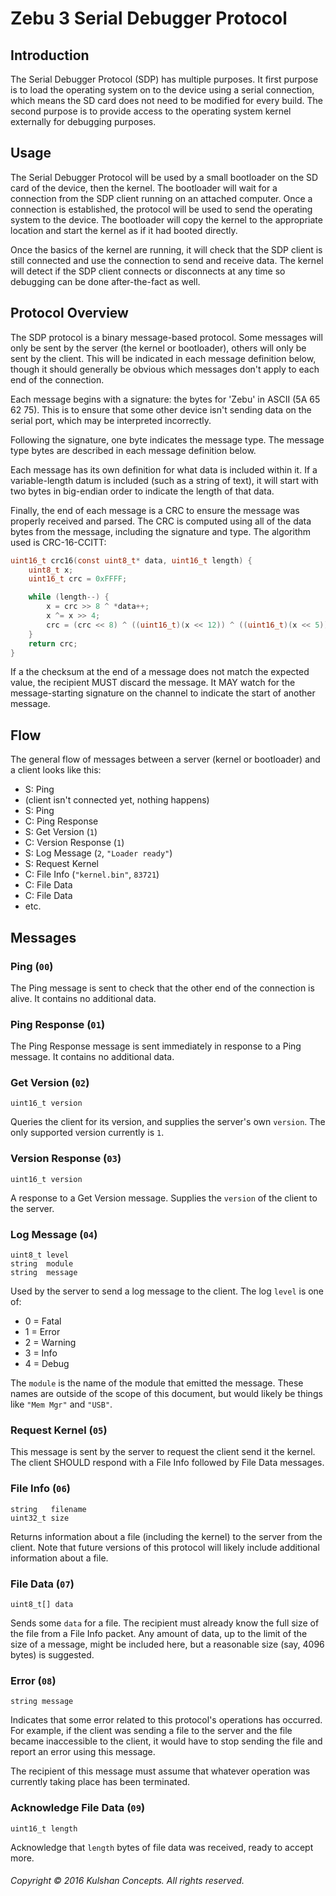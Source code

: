 # Zebu 3 Serial Debugger Protocol
## Introduction

The Serial Debugger Protocol (SDP) has multiple purposes. It first purpose is to
load the operating system on to the device using a serial connection, which
means the SD card does not need to be modified for every build. The second
purpose is to provide access to the operating system kernel externally for
debugging purposes.

## Usage

The Serial Debugger Protocol will be used by a small bootloader on the SD card
of the device, then the kernel. The bootloader will wait for a connection from
the SDP client running on an attached computer. Once a connection is
established, the protocol will be used to send the operating system to the
device. The bootloader will copy the kernel to the appropriate location and
start the kernel as if it had booted directly.

Once the basics of the kernel are running, it will check that the SDP client is
still connected and use the connection to send and receive data. The kernel will
detect if the SDP client connects or disconnects at any time so debugging can be
done after-the-fact as well.

## Protocol Overview

The SDP protocol is a binary message-based protocol. Some messages will only be
sent by the server (the kernel or bootloader), others will only be sent by the
client. This will be indicated in each message definition below, though it
should generally be obvious which messages don't apply to each end of the
connection.

Each message begins with a signature: the bytes for 'Zebu' in ASCII (5A 65 62
75). This is to ensure that some other device isn't sending data on the serial
port, which may be interpreted incorrectly.

Following the signature, one byte indicates the message type. The message type
bytes are described in each message definition below.

Each message has its own definition for what data is included within it. If a
variable-length datum is included (such as a string of text), it will start with
two bytes in big-endian order to indicate the length of that data.

Finally, the end of each message is a CRC to ensure the message was properly
received and parsed. The CRC is computed using all of the data bytes from the
message, including the signature and type. The algorithm used is CRC-16-CCITT:

```c
uint16_t crc16(const uint8_t* data, uint16_t length) {
    uint8_t x;
    uint16_t crc = 0xFFFF;

    while (length--) {
        x = crc >> 8 ^ *data++;
        x ^= x >> 4;
        crc = (crc << 8) ^ ((uint16_t)(x << 12)) ^ ((uint16_t)(x << 5)) ^ ((uint16_t)x);
    }
    return crc;
}
```

If a the checksum at the end of a message does not match the expected value, the
recipient MUST discard the message. It MAY watch for the message-starting
signature on the channel to indicate the start of another message.

## Flow

The general flow of messages between a server (kernel or bootloader) and a
client looks like this:

* S: Ping
* (client isn't connected yet, nothing happens)
* S: Ping
* C: Ping Response
* S: Get Version (`1`)
* C: Version Response (`1`)
* S: Log Message (`2`, ``"Loader ready"``)
* S: Request Kernel
* C: File Info (`"kernel.bin"`, `83721`)
* C: File Data
* C: File Data
* etc.

## Messages

### Ping (`00`)

The Ping message is sent to check that the other end of the connection is alive.
It contains no additional data.

### Ping Response (`01`)

The Ping Response message is sent immediately in response to a Ping message. It
contains no additional data.

### Get Version (`02`)

```
uint16_t version
```

Queries the client for its version, and supplies the server's own `version`.
The only supported version currently is `1`.

### Version Response (`03`)

```
uint16_t version
```

A response to a Get Version message. Supplies the `version` of the client to the
server.

### Log Message (`04`)

```
uint8_t level
string  module
string  message
```

Used by the server to send a log message to the client. The log `level` is one of:

* 0 = Fatal
* 1 = Error
* 2 = Warning
* 3 = Info
* 4 = Debug

The `module` is the name of the module that emitted the message. These names are
outside of the scope of this document, but would likely be things like `"Mem
Mgr"` and `"USB"`.

### Request Kernel (`05`)

This message is sent by the server to request the client send it the kernel. The
client SHOULD respond with a File Info followed by File Data messages.

### File Info (`06`)

```
string   filename
uint32_t size
```

Returns information about a file (including the kernel) to the server from the
client. Note that future versions of this protocol will likely include
additional information about a file.

### File Data (`07`)

```
uint8_t[] data
```

Sends some `data` for a file. The recipient must already know the full size of
the file from a File Info packet. Any amount of data, up to the limit of the
size of a message, might be included here, but a reasonable size (say, 4096
bytes) is suggested.

### Error (`08`)

```
string message
```

Indicates that some error related to this protocol's operations has occurred.
For example, if the client was sending a file to the server and the file became
inaccessible to the client, it would have to stop sending the file and report
an error using this message.

The recipient of this message must assume that whatever operation was currently
taking place has been terminated.

### Acknowledge File Data (`09`)

```
uint16_t length
```

Acknowledge that `length` bytes of file data was received, ready to accept more.

###### Copyright &copy; 2016 Kulshan Concepts. All rights reserved.
